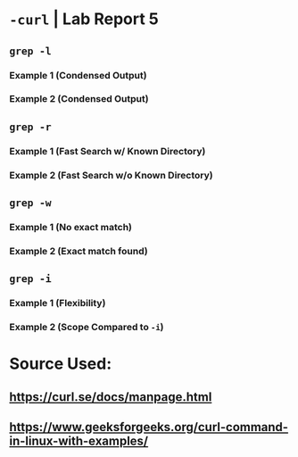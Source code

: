 # `-curl` | Lab Report 5

## `grep -l`

### Example 1 (Condensed Output)
### Example 2 (Condensed Output)

## `grep -r` 

### Example 1 (Fast Search w/ Known Directory)
### Example 2 (Fast Search w/o Known Directory)


## `grep -w`

### Example 1 (No exact match)
### Example 2 (Exact match found)


## `grep -i`

### Example 1 (Flexibility)
### Example 2 (Scope Compared to `-i`)


# Source Used:
## [<https://curl.se/docs/manpage.html>](https://curl.se/docs/manpage.html)
## [<https://www.geeksforgeeks.org/curl-command-in-linux-with-examples/>](https://www.geeksforgeeks.org/curl-command-in-linux-with-examples/)
